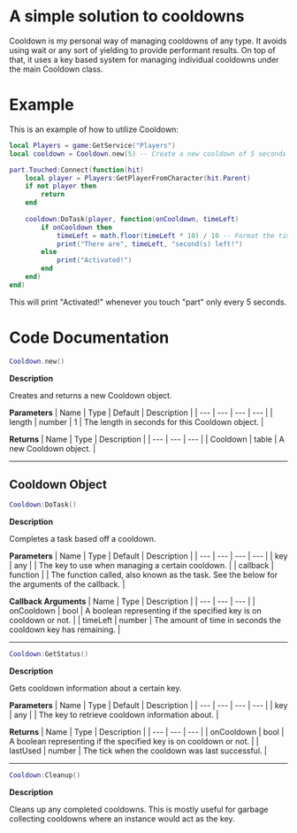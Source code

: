 # A simple solution to cooldowns
Cooldown is my personal way of managing cooldowns of any type. It avoids using wait or any sort of yielding to provide performant results. On top of that, it uses a key based system for managing individual cooldowns under the main Cooldown class.

# Example

This is an example of how to utilize Cooldown:
```lua
local Players = game:GetService("Players")
local cooldown = Cooldown.new(5) -- Create a new cooldown of 5 seconds

part.Touched:Connect(function(hit)
	local player = Players:GetPlayerFromCharacter(hit.Parent)
	if not player then
		return
	end
	
	cooldown:DoTask(player, function(onCooldown, timeLeft)
		if onCooldown then
			timeLeft = math.floor(timeLeft * 10) / 10 -- Format the time
			print("There are", timeLeft, "second(s) left!")
		else
			print("Activated!")
		end
	end)
end)
```
This will print "Activated!" whenever you touch "part" only every 5 seconds.

# Code Documentation

```lua
Cooldown.new()
```

**Description** <div>
Creates and returns a new Cooldown object.

**Parameters**
| Name | Type | Default | Description |
| --- | --- | --- | --- |
| length | number | 1 | The length in seconds for this Cooldown object. |

**Returns**
| Name | Type | Description |
| --- | --- | --- |
| Cooldown | table | A new Cooldown object. |

---

## Cooldown Object

```lua
Cooldown:DoTask()
```

**Description** <div>
Completes a task based off a cooldown.

**Parameters**
| Name | Type | Default | Description |
| --- | --- | --- | --- |
| key | any | | The key to use when managing a certain cooldown. |
| callback | function | | The function called, also known as the task. See the below for the arguments of the callback. |

**Callback Arguments**
| Name | Type | Description |
| --- | --- | --- |
| onCooldown | bool | A boolean representing if the specified key is on cooldown or not. |
| timeLeft | number | The amount of time in seconds the cooldown key has remaining. |

---

```lua
Cooldown:GetStatus()
```

**Description** <div>
Gets cooldown information about a certain key.

**Parameters**
| Name | Type | Default | Description |
| --- | --- | --- | --- |
| key | any | | The key to retrieve cooldown information about. |

**Returns**
| Name | Type | Description |
| --- | --- | --- |
| onCooldown | bool | A boolean representing if the specified key is on cooldown or not. |
| lastUsed | number | The tick when the cooldown was last successful. |

---

```lua
Cooldown:Cleanup()
```

**Description** <div>
Cleans up any completed cooldowns. This is mostly useful for garbage collecting cooldowns where an instance would act as the key.
